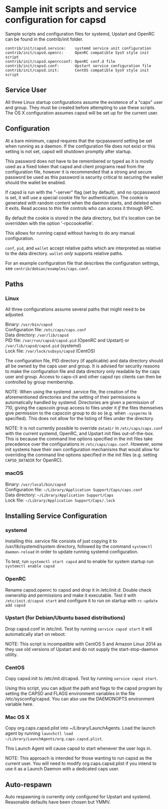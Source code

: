 Sample init scripts and service configuration for capsd
==========================================================

Sample scripts and configuration files for systemd, Upstart and OpenRC
can be found in the contrib/init folder.

    contrib/init/capsd.service:    systemd service unit configuration
    contrib/init/capsd.openrc:     OpenRC compatible SysV style init script
    contrib/init/capsd.openrcconf: OpenRC conf.d file
    contrib/init/capsd.conf:       Upstart service configuration file
    contrib/init/capsd.init:       CentOS compatible SysV style init script

Service User
---------------------------------

All three Linux startup configurations assume the existence of a "caps" user
and group.  They must be created before attempting to use these scripts.
The OS X configuration assumes capsd will be set up for the current user.

Configuration
---------------------------------

At a bare minimum, capsd requires that the rpcpassword setting be set
when running as a daemon.  If the configuration file does not exist or this
setting is not set, capsd will shutdown promptly after startup.

This password does not have to be remembered or typed as it is mostly used
as a fixed token that capsd and client programs read from the configuration
file, however it is recommended that a strong and secure password be used
as this password is security critical to securing the wallet should the
wallet be enabled.

If capsd is run with the "-server" flag (set by default), and no rpcpassword is set,
it will use a special cookie file for authentication. The cookie is generated with random
content when the daemon starts, and deleted when it exits. Read access to this file
controls who can access it through RPC.

By default the cookie is stored in the data directory, but it's location can be overridden
with the option '-rpccookiefile'.

This allows for running capsd without having to do any manual configuration.

`conf`, `pid`, and `wallet` accept relative paths which are interpreted as
relative to the data directory. `wallet` *only* supports relative paths.

For an example configuration file that describes the configuration settings,
see `contrib/debian/examples/caps.conf`.

Paths
---------------------------------

### Linux

All three configurations assume several paths that might need to be adjusted.

Binary:              `/usr/bin/capsd`  
Configuration file:  `/etc/caps/caps.conf`  
Data directory:      `/var/lib/capsd`  
PID file:            `/var/run/capsd/capsd.pid` (OpenRC and Upstart) or `/var/lib/capsd/capsd.pid` (systemd)  
Lock file:           `/var/lock/subsys/capsd` (CentOS)  

The configuration file, PID directory (if applicable) and data directory
should all be owned by the caps user and group.  It is advised for security
reasons to make the configuration file and data directory only readable by the
caps user and group.  Access to caps-cli and other capsd rpc clients
can then be controlled by group membership.

NOTE: When using the systemd .service file, the creation of the aforementioned
directories and the setting of their permissions is automatically handled by
systemd. Directories are given a permission of 710, giving the capscoin group
access to files under it _if_ the files themselves give permission to the
capscoin group to do so (e.g. when `-sysperms` is specified). This does not allow
for the listing of files under the directory.

NOTE: It is not currently possible to override `datadir` in
`/etc/caps/caps.conf` with the current systemd, OpenRC, and Upstart init
files out-of-the-box. This is because the command line options specified in the
init files take precedence over the configurations in
`/etc/caps/caps.conf`. However, some init systems have their own
configuration mechanisms that would allow for overriding the command line
options specified in the init files (e.g. setting `CAPSD_DATADIR` for
OpenRC).

### macOS

Binary:              `/usr/local/bin/capsd`  
Configuration file:  `~/Library/Application Support/Caps/caps.conf`  
Data directory:      `~/Library/Application Support/Caps`  
Lock file:           `~/Library/Application Support/Caps/.lock`  

Installing Service Configuration
-----------------------------------

### systemd

Installing this .service file consists of just copying it to
/usr/lib/systemd/system directory, followed by the command
`systemctl daemon-reload` in order to update running systemd configuration.

To test, run `systemctl start capsd` and to enable for system startup run
`systemctl enable capsd`

### OpenRC

Rename capsd.openrc to capsd and drop it in /etc/init.d.  Double
check ownership and permissions and make it executable.  Test it with
`/etc/init.d/capsd start` and configure it to run on startup with
`rc-update add capsd`

### Upstart (for Debian/Ubuntu based distributions)

Drop capsd.conf in /etc/init.  Test by running `service capsd start`
it will automatically start on reboot.

NOTE: This script is incompatible with CentOS 5 and Amazon Linux 2014 as they
use old versions of Upstart and do not supply the start-stop-daemon utility.

### CentOS

Copy capsd.init to /etc/init.d/capsd. Test by running `service capsd start`.

Using this script, you can adjust the path and flags to the capsd program by
setting the CAPSD and FLAGS environment variables in the file
/etc/sysconfig/capsd. You can also use the DAEMONOPTS environment variable here.

### Mac OS X

Copy org.caps.capsd.plist into ~/Library/LaunchAgents. Load the launch agent by
running `launchctl load ~/Library/LaunchAgents/org.caps.capsd.plist`.

This Launch Agent will cause capsd to start whenever the user logs in.

NOTE: This approach is intended for those wanting to run capsd as the current user.
You will need to modify org.caps.capsd.plist if you intend to use it as a
Launch Daemon with a dedicated caps user.

Auto-respawn
-----------------------------------

Auto respawning is currently only configured for Upstart and systemd.
Reasonable defaults have been chosen but YMMV.

